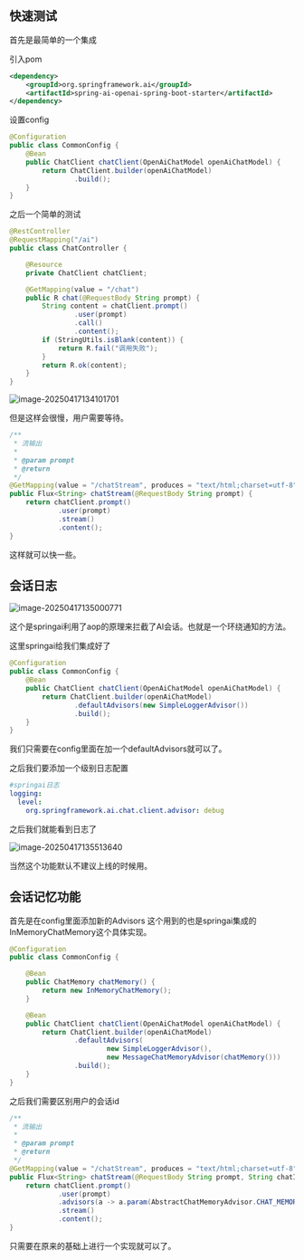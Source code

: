 ## 快速测试

首先是最简单的一个集成

引入pom

```xml
<dependency>
    <groupId>org.springframework.ai</groupId>
    <artifactId>spring-ai-openai-spring-boot-starter</artifactId>
</dependency>
```

设置config

```java
@Configuration
public class CommonConfig {
    @Bean
    public ChatClient chatClient(OpenAiChatModel openAiChatModel) {
        return ChatClient.builder(openAiChatModel)
                .build();
    }
}
```

之后一个简单的测试

```java
@RestController
@RequestMapping("/ai")
public class ChatController {

    @Resource
    private ChatClient chatClient;

    @GetMapping(value = "/chat")
    public R chat(@RequestBody String prompt) {
        String content = chatClient.prompt()
                .user(prompt)
                .call()
                .content();
        if (StringUtils.isBlank(content)) {
            return R.fail("调用失败");
        }
        return R.ok(content);
    }
}
```

![image-20250417134101701](https://xiaou-1305448902.cos.ap-nanjing.myqcloud.com/img/202504171341842.png)

但是这样会很慢，用户需要等待。

```java
/**
 * 流输出
 *
 * @param prompt
 * @return
 */
@GetMapping(value = "/chatStream", produces = "text/html;charset=utf-8")
public Flux<String> chatStream(@RequestBody String prompt) {
    return chatClient.prompt()
            .user(prompt)
            .stream()
            .content();
}
```

这样就可以快一些。

## 会话日志

![image-20250417135000771](https://xiaou-1305448902.cos.ap-nanjing.myqcloud.com/img/202504171350823.png)

这个是springai利用了aop的原理来拦截了AI会话。也就是一个环绕通知的方法。

这里springai给我们集成好了

```java
@Configuration
public class CommonConfig {
    @Bean
    public ChatClient chatClient(OpenAiChatModel openAiChatModel) {
        return ChatClient.builder(openAiChatModel)
                .defaultAdvisors(new SimpleLoggerAdvisor())
                .build();
    }
}
```

我们只需要在config里面在加一个defaultAdvisors就可以了。

之后我们要添加一个级别日志配置

```yml
#springai日志
logging:
  level:
    org.springframework.ai.chat.client.advisor: debug
```



之后我们就能看到日志了

![image-20250417135513640](C:/Users/Lenovo/AppData/Roaming/Typora/typora-user-images/image-20250417135513640.png)

当然这个功能默认不建议上线的时候用。

## 会话记忆功能

首先是在config里面添加新的Advisors 这个用到的也是springai集成的InMemoryChatMemory这个具体实现。

```java
@Configuration
public class CommonConfig {

    @Bean
    public ChatMemory chatMemory() {
        return new InMemoryChatMemory();
    }

    @Bean
    public ChatClient chatClient(OpenAiChatModel openAiChatModel) {
        return ChatClient.builder(openAiChatModel)
                .defaultAdvisors(
                        new SimpleLoggerAdvisor(),
                        new MessageChatMemoryAdvisor(chatMemory()))
                .build();
    }
}
```

之后我们需要区别用户的会话id

```java
/**
 * 流输出
 *
 * @param prompt
 * @return
 */
@GetMapping(value = "/chatStream", produces = "text/html;charset=utf-8")
public Flux<String> chatStream(@RequestBody String prompt, String chatId) {
    return chatClient.prompt()
            .user(prompt)
            .advisors(a -> a.param(AbstractChatMemoryAdvisor.CHAT_MEMORY_CONVERSATION_ID_KEY, chatId))
            .stream()
            .content();
}
```

只需要在原来的基础上进行一个实现就可以了。



